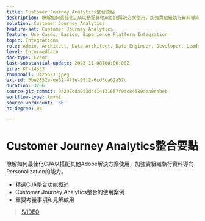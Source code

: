 ```yaml
---
title: Customer Journey Analytics整合要點
description: 瞭解如何最佳化CJA以搭配其他Adobe解決方案使用，加強貴組織執行資料導向Personalization的能力。
solution: Customer Journey Analytics
feature-set: Customer Journey Analytics
feature: Use Cases, Basics, Experience Platform Integration
topic: Integrations
role: Admin, Architect, Data Architect, Data Engineer, Developer, Leader, User
level: Intermediate
doc-type: Event
last-substantial-update: 2023-11-08T00:00:00Z
jira: KT-14353
thumbnail: 3425521.jpeg
exl-id: 5be2852e-ee52-4f1e-95f2-6cd3ca62a57c
duration: 3236
source-git-commit: 9a297cda953d4414131657f9ac84580aea0eabeb
workflow-type: tm+mt
source-wordcount: '66'
ht-degree: 0%

---
```


# Customer Journey Analytics整合要點

瞭解如何最佳化CJA以搭配其他Adobe解決方案使用，加強貴組織執行資料導向Personalization的能力。

* 精選CJA整合功能概述
* Customer Journey Analytics整合的使用案例
* 重要考量事項和見解啟用

>[!VIDEO](https://video.tv.adobe.com/v/3425521/?learn=on)
